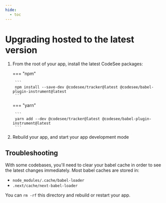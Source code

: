 ```yaml
---
hide:
  - toc
---
```

# Upgrading hosted to the latest version

1. From the root of your app, install the latest CodeSee packages:

    === "npm"

        ```
        npm install --save-dev @codesee/tracker@latest @codesee/babel-plugin-instrument@latest
        ```

    === "yarn"

        ```
        yarn add --dev @codesee/tracker@latest @codesee/babel-plugin-instrument@latest
        ```


2. Rebuild your app, and start your app development mode


## Troubleshooting
With some codebases, you'll need to clear your babel cache in order to see the latest changes immediately. Most babel caches are stored in:
- `node_modules/.cache/babel-loader`
- `.next/cache/next-babel-loader`

You can `rm -rf` this directory and rebuild or restart your app.
